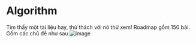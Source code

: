 # Algorithm
Tìm thấy một tài liệu hay, thử thách với nó thử xem!
Roadmap gồm 150 bài. Gồm các chủ đề như sau
![image](https://github.com/dungnguyen-art/Algorithm/assets/59666831/25edde40-52c2-445b-b011-54c85e48d36d)

